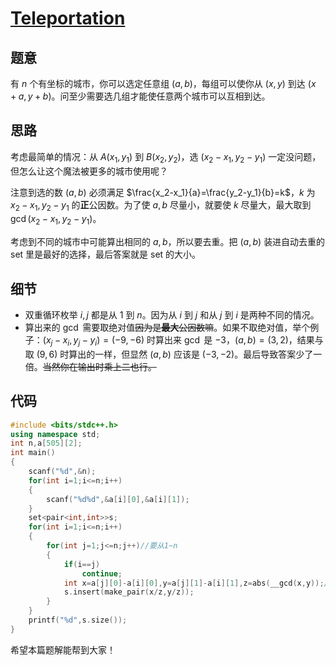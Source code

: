 # [Teleportation](https://www.luogu.com.cn/problem/AT_abc226_d)
## 题意
有 $n$ 个有坐标的城市，你可以选定任意组 $(a,b)$，每组可以使你从 $(x,y)$ 到达 $(x+a,y+b)$。问至少需要选几组才能使任意两个城市可以互相到达。

## 思路
考虑最简单的情况：从 $A(x_1,y_1)$ 到 $B(x_2,y_2)$，选 $(x_2-x_1,y_2-y_1)$ 一定没问题，但怎么让这个魔法被更多的城市使用呢？

注意到选的数 $(a,b)$ 必须满足 $\frac{x_2-x_1}{a}=\frac{y_2-y_1}{b}=k$，$k$ 为 $x_2-x_1,y_2-y_1$ 的**正**公因数。为了使 $a,b$ 尽量小，就要使 $k$ 尽量大，最大取到 $\gcd(x_2-x_1,y_2-y_1)$。

考虑到不同的城市中可能算出相同的 $a,b$，所以要去重。把 $(a,b)$ 装进自动去重的 set 里是最好的选择，最后答案就是 set 的大小。

## 细节
- 双重循环枚举 $i,j$ 都是从 $1$ 到 $n$。因为从 $i$ 到 $j$ 和从 $j$ 到 $i$ 是两种不同的情况。
- 算出来的 $\gcd$ 需要取绝对值~~因为是**最大**公因数嘛~~。如果不取绝对值，举个例子：$(x_j-x_i,y_j-y_i)=(-9,-6)$ 时算出来 $\gcd$ 是 $-3$，$(a,b)=(3,2)$，结果与取 $(9,6)$ 时算出的一样，但显然 $(a,b)$ 应该是 $(-3,-2)$。最后导致答案少了一倍。~~当然你在输出时乘上二也行。~~

## 代码
```cpp
#include <bits/stdc++.h>
using namespace std;
int n,a[505][2];
int main()
{
    scanf("%d",&n);
    for(int i=1;i<=n;i++)
    {
        scanf("%d%d",&a[i][0],&a[i][1]);
    }
    set<pair<int,int>>s;
    for(int i=1;i<=n;i++)
    {
        for(int j=1;j<=n;j++)//要从1~n
        {
            if(i==j)
                continue;
            int x=a[j][0]-a[i][0],y=a[j][1]-a[i][1],z=abs(__gcd(x,y));//要取abs
            s.insert(make_pair(x/z,y/z));
        }
    }
    printf("%d",s.size());
}

```

希望本篇题解能帮到大家！
